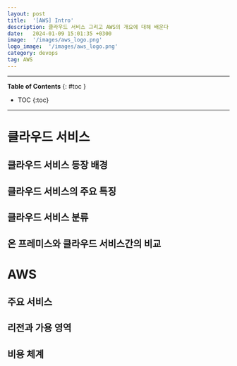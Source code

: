 ```yaml
---
layout: post
title:  '[AWS] Intro'
description: 클라우드 서비스 그리고 AWS의 개요에 대해 배운다
date:   2024-01-09 15:01:35 +0300
image:  '/images/aws_logo.png'
logo_image:  '/images/aws_logo.png'
category: devops
tag: AWS
---
```

---

**Table of Contents**
{: #toc }
*  TOC
{:toc}

---

# 클라우드 서비스

## 클라우드 서비스 등장 배경

## 클라우드 서비스의 주요 특징

## 클라우드 서비스 분류

## 온 프레미스와 클라우드 서비스간의 비교

# AWS

## 주요 서비스

## 리전과 가용 영역

## 비용 체계